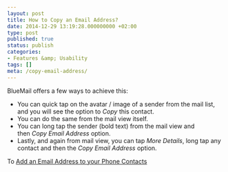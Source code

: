 ```yaml
---
layout: post
title: How to Copy an Email Address?
date: 2014-12-29 13:19:28.000000000 +02:00
type: post
published: true
status: publish
categories:
- Features &amp; Usability
tags: []
meta: /copy-email-address/
---
```


BlueMail offers a few ways to achieve this:

* You can quick tap on the avatar / image of a sender from the mail list, and you will see the option to *Copy* this contact.
* You can do the same from the mail view itself.
* You can long tap the sender (bold text) from the mail view and then <em>Copy Email Address </em>option.</li>
* Lastly, and again from mail view, you can tap <em>More Details</em>, long tap any contact and then the <em>Copy Email Address </em>option.</li>

To [Add an Email Address to your Phone Contacts](/add-email-address-phonebook-contacts/)
